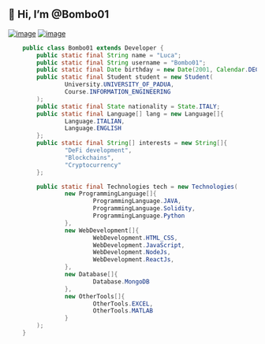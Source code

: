 <h2>👋 Hi, I’m @Bombo01</h2>

[![image](https://img.shields.io/badge/LinkedIn-0077B5?style=for-the-badge&logo=linkedin&logoColor=white)](https://www.linkedin.com/in/luca-bombonati/)
[![image](https://img.shields.io/badge/Instagram-E4405F?style=for-the-badge&logo=instagram&logoColor=white)](https://www.instagram.com/l.bombo/)

```java
    public class Bombo01 extends Developer {
        public static final String name = "Luca";
        public static final String username = "Bombo01";
        public static final Date birthday = new Date(2001, Calendar.DECEMBER, 24);
        public static final Student student = new Student(
                University.UNIVERSITY_OF_PADUA,
                Course.INFORMATION_ENGINEERING
        );
        public static final State nationality = State.ITALY;
        public static final Language[] lang = new Language[]{
                Language.ITALIAN,
                Language.ENGLISH
        };
        public static final String[] interests = new String[]{
                "DeFi development",
                "Blockchains",
                "Cryptocurrency"
        };

        public static final Technologies tech = new Technologies(
                new ProgrammingLanguage[]{
                        ProgrammingLanguage.JAVA,
                        ProgrammingLanguage.Solidity,
                        ProgrammingLanguage.Python
                },
                new WebDevelopment[]{
                        WebDevelopment.HTML_CSS,
                        WebDevelopment.JavaScript,
                        WebDevelopment.NodeJs,
                        WebDevelopment.ReactJs,
                },
                new Database[]{
                        Database.MongoDB
                },
                new OtherTools[]{
                        OtherTools.EXCEL,
                        OtherTools.MATLAB
                }
        );
    }
```
